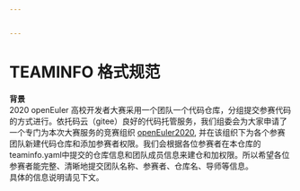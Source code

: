 ```yaml
---


---
```


<h1 id="teaminfo-格式规范">TEAMINFO 格式规范</h1>
<p><strong>背景</strong><br>
2020 openEuler 高校开发者大赛采用一个团队一个代码仓库，分组提交参赛代码的方式进行。依托码云（gitee）良好的代码托管服务，我们组委会为大家申请了一个专门为本次大赛服务的竞赛组织 <a href="https://gitee.com/openeuler2020">openEuler2020</a>, 并在该组织下为各个参赛团队新建代码仓库和添加参赛者权限。我们会根据各位参赛者在本仓库的teaminfo.yaml中提交的仓库信息和团队成员信息来建仓和加权限。所以希望各位参赛者能完整、清晰地提交团队名称、参赛者、仓库名、导师等信息。<br>
具体的信息说明请见下文。</p>

